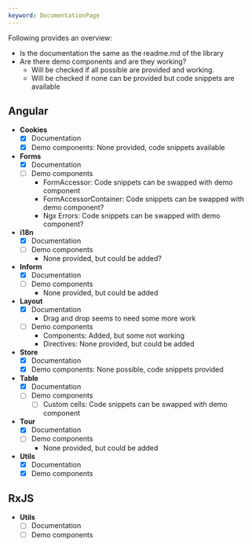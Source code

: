 ```yaml
---
keyword: DocumentationPage
---
```


Following provides an overview:
- Is the documentation the same as the readme.md of the library
- Are there demo components and are they working?
  - Will be checked if all possible are provided and working.
  - Will be checked if none can be provided but code snippets are available

## Angular

- **Cookies**
  - [x] Documentation
  - [x] Demo components: None provided, code snippets available
- **Forms**
  - [x] Documentation
  - [ ] Demo components
      - FormAccessor: Code snippets can be swapped with demo component
      - FormAccessorContainer: Code snippets can be swapped with demo component?
      - Ngx Errors: Code snippets can be swapped with demo component?
- **i18n**
  - [x] Documentation
  - [ ] Demo components
      - None provided, but could be added?
- **Inform**
  - [x] Documentation
  - [ ] Demo components
      - None provided, but could be added
- **Layout**
  - [x] Documentation
    - Drag and drop seems to need some more work
  - [ ] Demo components
    - Components: Added, but some not working
    - Directives: None provided, but could be added
- **Store**
  - [x] Documentation
  - [x] Demo components: None possible, code snippets provided
- **Table**
  - [x] Documentation
  - [ ] Demo components
    - [ ] Custom cells: Code snippets can be swapped with demo component
- **Tour**
  - [x] Documentation
  - [ ] Demo components
    - None provided, but could be added
- **Utils**
  - [x] Documentation
  - [x] Demo components

## RxJS

- **Utils**
  - [ ] Documentation
  - [ ] Demo components
